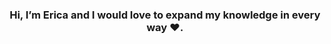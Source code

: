 <h3 style="text-align: center;">               Hi, I’m Erica and I would love to expand my knowledge in every way ❤️.</h3>


